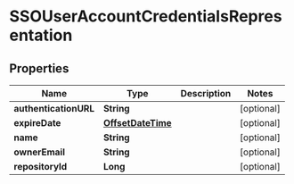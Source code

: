 
# SSOUserAccountCredentialsRepresentation

## Properties
Name | Type | Description | Notes
------------ | ------------- | ------------- | -------------
**authenticationURL** | **String** |  |  [optional]
**expireDate** | [**OffsetDateTime**](OffsetDateTime.md) |  |  [optional]
**name** | **String** |  |  [optional]
**ownerEmail** | **String** |  |  [optional]
**repositoryId** | **Long** |  |  [optional]



